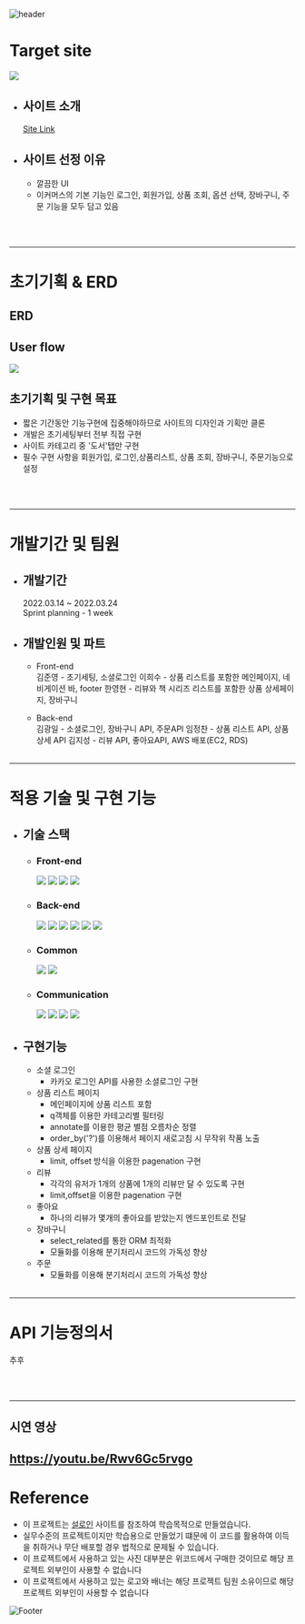 ![header](https://capsule-render.vercel.app/api?type=waving&color=0064ff&height=100&section=header&fontSize=90)


# Target site
<img src="https://user-images.githubusercontent.com/61664975/160078489-9e1098bf-4eb2-4273-9a62-8cd5ade3def6.png">

* ## 사이트 소개  
    [Site Link](https://ridibooks.com/ebook/only)
    
* ## 사이트 선정 이유
    * 깔끔한 UI
    * 이커머스의 기본 기능인 로그인, 회원가입, 상품 조회, 옵션 선택, 장바구니, 주문 기능을 모두 담고 있음

<br><br>

---
# 초기기획 & ERD

## ERD

## User flow
<img src="https://user-images.githubusercontent.com/61664975/160074738-4ed5742e-0770-4c8d-970b-2d79a6522573.png">

## 초기기획 및 구현 목표
* 짧은 기간동안 기능구현에 집중해야하므로 사이트의 디자인과 기획만 클론
* 개발은 초기세팅부터 전부 직접 구현
* 사이트 카테고리 중 '도서'탭만 구현
* 필수 구현 사항을 회원가입, 로그인,상품리스트, 상품 조회, 장바구니, 주문기능으로 설정 

<br><br>

---
# 개발기간 및 팀원

* ## 개발기간  
    2022.03.14 ~ 2022.03.24  
    Sprint planning - 1 week

* ## 개발인원 및 파트

    * Front-end  
        김준영 - 초기세팅, 소셜로그인
        이희수 - 상품 리스트를 포함한 메인페이지, 네비게이션 바, footer
        한영현 - 리뷰와 책 시리즈 리스트를 포함한 상품 상세페이지, 장바구니 
        
    * Back-end   
        김광일 - 소셜로그인, 장바구니 API, 주문API
        임정찬 - 상품 리스트 API, 상품 상세 API
        김지성 - 리뷰 API, 좋아요API, AWS 배포(EC2, RDS)
<br><br>

---
# 적용 기술 및 구현 기능

* ## 기술 스택
    * ### Front-end  
        <a href="#"><img src="https://img.shields.io/badge/HTML-DD4B25?style=plastic&logo=html&logoColor=white"/></a>
    <a href="#"><img src="https://img.shields.io/badge/SASS-254BDD?style=plastic&logo=sass&logoColor=white"/></a>
    <a href="#"><img src="https://img.shields.io/badge/javascript-EFD81D?style=plastic&logo=javascript&logoColor=white"/></a>
    <a href="#"><img src="https://img.shields.io/badge/React-68D5F3?style=plastic&logo=react&logoColor=white"/></a>
    * ### Back-end  
        <a href="#"><img src="https://img.shields.io/badge/python-3873A9?style=plastic&logo=python&logoColor=white"/></a>
    <a href="#"><img src="https://img.shields.io/badge/Django-0B4B33?style=plastic&logo=django&logoColor=white"/></a>
    <a href="#"><img src="https://img.shields.io/badge/MySQL-005E85?style=plastic&logo=mysql&logoColor=white"/></a>
    <a href="#"><img src="https://img.shields.io/badge/AWS-FF9701?style=plastic&logo=aws&logoColor=white"/></a>
    <a href="#"><img src="https://img.shields.io/badge/bcrypt-525252?style=plastic&logo=bcrypt&logoColor=white"/></a>
     <a href="#"><img src="https://img.shields.io/badge/postman-F76934?style=plastic&logo=postman&logoColor=white"/></a>
    * ### Common  
        <a href="#"><img src="https://img.shields.io/badge/git-E84E32?style=plastic&logo=git&logoColor=white"/></a>
        <a href="#"><img src="https://img.shields.io/badge/RESTful API-415296?style=plastic&logoColor=white"/></a>
    * ### Communication  
        <a href="#"><img src="https://img.shields.io/badge/github-1B1E23?style=plastic&logo=github&logoColor=white"/></a>
        <a href="#"><img src="https://img.shields.io/badge/Slack-D91D57?style=plastic&logo=slack&logoColor=white"/></a>
        <a href="#"><img src="https://img.shields.io/badge/Trello-2580F7?style=plastic&logo=trello&logoColor=white"/></a>
        <a href="#"><img src="https://img.shields.io/badge/Notion-F7F7F7?style=plastic&logo=notion&logoColor=black"/></a>
* ## 구현기능
    * 소셜 로그인
        - 카카오 로그인 API를 사용한 소셜로그인 구현 
    * 상품 리스트 페이지
        - 메인페이지에 상품 리스트 포함
        - q객체를 이용한 카테고리별 필터링
        - annotate를 이용한 평균 별점 오름차순 정렬
        - order_by('?')를 이용해서 페이지 새로고침 시 무작위 작품 노출
    * 상품 상세 페이지
        - limit, offset 방식을 이용한 pagenation 구현
    * 리뷰
        - 각각의 유저가 1개의 상품에 1개의 리뷰만 달 수 있도록 구현
        - limit,offset을 이용한 pagenation 구현
    * 좋아요
        - 하나의 리뷰가 몇개의 좋아요를 받았는지 엔드포인트로 전달
    * 장바구니
        - select_related를 통한 ORM 최적화
        - 모듈화를 이용해 분기처리시 코드의 가독성 향상
    * 주문
        - 모듈화를 이용해 분기처리시 코드의 가독성 향상
<br><br>

---
# API 기능정의서
추후 

<br><br>

---
## 시연 영상
https://youtu.be/Rwv6Gc5rvgo
---
# Reference
* 이 프로젝트는 [설로인](https://www.sirloin.co.kr/) 사이트를 참조하여 학습목적으로 만들었습니다.
* 실무수준의 프로젝트이지만 학습용으로 만들었기 떄문에 이 코드를 활용하여 이득을 취하거나 무단 배포할 경우 법적으로 문제될 수 있습니다.
* 이 프로젝트에서 사용하고 있는 사진 대부분은 위코드에서 구매한 것이므로 해당 프로젝트 외부인이 사용할 수 없습니다
* 이 프로젝트에서 사용하고 있는 로고와 배너는 해당 프로젝트 팀원 소유이므로 해당 프로젝트 외부인이 사용할 수 없습니다

![Footer](https://capsule-render.vercel.app/api?type=waving&color=0064ff&height=100&section=footer)
